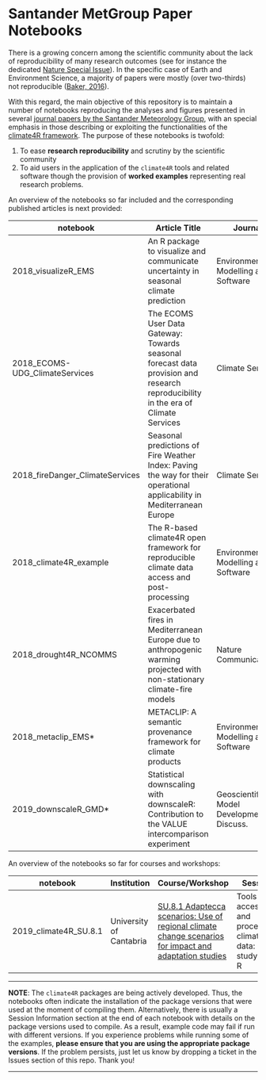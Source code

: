 # Santander MetGroup Paper Notebooks


There is a growing concern among the scientific community about the lack of reproducibility of many research outcomes (see for instance the dedicated [Nature Special Issue](https://www.nature.com/collections/wjsrmrdnsm)). In the specific case of Earth and Environment Science, a majority of papers were mostly (over two-thirds) not reproducible ([Baker, 2016](https://www.nature.com/news/1-500-scientists-lift-the-lid-on-reproducibility-1.19970)).

With this regard, the main objective of this repository is to maintain a number of notebooks reproducing the analyses and figures presented in several [journal papers by the Santander Meteorology Group](http://www.meteo.unican.es/en/view/publications), with an special emphasis in those describing or exploiting the functionalities of the [climate4R framework](http://www.meteo.unican.es/climate4R). The purpose of these notebooks is twofold:

 1. To ease **research reproducibility** and scrutiny by the scientific community
 2. To aid users in the application of the `climate4R` tools and related software though the provision of **worked examples** representing real research problems.

An overview of the notebooks so far included and the corresponding published articles is next provided:

| notebook  | Article Title | Journal | DOI  	
|---|---|---|---
| 2018_visualizeR_EMS | An R package to visualize and communicate uncertainty in seasonal climate prediction | Environmental Modelling and Software | https://doi.org/10.1016/j.envsoft.2017.09.008
| 2018_ECOMS-UDG_ClimateServices | The ECOMS User Data Gateway: Towards seasonal forecast data provision and research reproducibility in the era of Climate Services | Climate Services | http://dx.doi.org/10.1016/j.cliser.2017.07.001
| 2018_fireDanger_ClimateServices | Seasonal predictions of Fire Weather Index: Paving the way for their operational applicability in Mediterranean Europe | Climate Services | http://dx.doi.org/10.1016/j.cliser.2017.04.001
| 2018_climate4R_example | The R-based climate4R open framework for reproducible climate data access and post-processing | Environmental Modelling and Software | https://doi.org/10.1016/j.envsoft.2018.09.009
| 2018_drought4R_NCOMMS | Exacerbated fires in Mediterranean Europe due to anthropogenic warming projected with non-stationary climate-fire models | Nature Communications | https://doi.org/10.1038/s41467-018-06358-z
| 2018_metaclip_EMS* | METACLIP: A semantic provenance framework for climate products | Environmental Modelling and Software | https://doi.org/10.1016/j.envsoft.2019.07.005
| 2019_downscaleR_GMD* | Statistical downscaling with downscaleR: Contribution to the VALUE intercomparison experiment | Geoscientific Model Development Discuss. | _submitted_



An overview of the notebooks so far for courses and workshops:

| notebook  | Institution | Course/Workshop | Session  	
|---|---|---|---
| 2019_climate4R_SU.8.1 | University of Cantabria | [SU.8.1 Adaptecca scenarios: Use of regional climate change scenarios for impact and adaptation studies](https://web.unican.es/cursosdeveranoyextension/cursos-de-verano/curso?c=2861) | Tools for accessing and processing climate data: Case study with R

***
**NOTE**: The `climate4R` packages are being actively developed. Thus, the notebooks often indicate the installation of the package versions that were used at the moment of compiling them. Alternatively, there is usually a Session Information section at the end of each notebook with details on the package versions used to compile. As a result, example code may fail if run with different versions. If you experience problems while running some of the examples, **please ensure that you are using the appropriate package versions**. If the problem persists, just let us know by dropping a ticket in the Issues section of this repo. Thank you!

***

